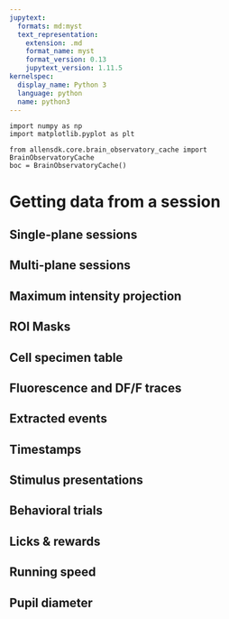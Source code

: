 ```yaml
---
jupytext:
  formats: md:myst
  text_representation:
    extension: .md
    format_name: myst
    format_version: 0.13
    jupytext_version: 1.11.5
kernelspec:
  display_name: Python 3
  language: python
  name: python3
---
```

```{code-cell} ipython3
import numpy as np
import matplotlib.pyplot as plt
```
```{code-cell} ipython3
from allensdk.core.brain_observatory_cache import BrainObservatoryCache
boc = BrainObservatoryCache()
```

# Getting data from a session

## Single-plane sessions

## Multi-plane sessions

## Maximum intensity projection

## ROI Masks

## Cell specimen table

## Fluorescence and DF/F traces

## Extracted events

## Timestamps

## Stimulus presentations

## Behavioral trials

## Licks & rewards

## Running speed

## Pupil diameter


